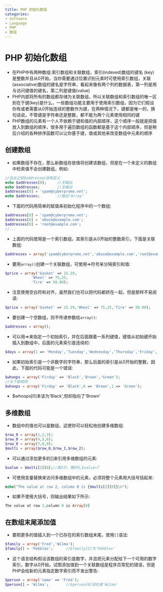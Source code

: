 ```yaml
---
title: PHP 初始化数组
categories:
- Software
- Language
- PHP
- 数组
---
```

# PHP 初始化数组

- 在PHP中有两种数组:索引数组和关联数组，索引(indexed)数组的键名 (key)是整数并且从0开始，当你需要通过位置识别元素时可使用索引数组，关联(associative)数组的键名是字符串，看起来像有两个列的数据表，第一列是用与访问键值的键名，第二列是键值(value)
- PHP内部将所有的数组都存储为关联数组，所以关联数组和索引数组的唯一区别在于键(key)是什么，一些数组功能主要用于使用索引数组，因为它们假设你有或者需要从0开始连续的整数作为键，在两种情况下，键都是唯一的，换句话说，不管键是字符串还是整数，都不能为两个元素使用相同的键
- PHP数组的元素有一个人不依赖于键和值的内部顺序，这个顺序一般就是把值放入到数组的顺序，很多用于遍历数组的函数都是基于这个内部顺序，但是稍后介绍的各种排序函数可以让你基于键，值或其他来改变数组中元素的顺序

## 创建数组

- 如果数组不存在，那么新数组存放值将创建该数组，但是在一个未定义的数组中检索值不会创建数组，例如:

```php
//在此之前$addresses没有定义
echo $addresses[0];		//无输出
echo $addresses;		//无输出
$addresses[0] = 'spam@cyberpromo.net';
echo $addresses;		//输出"Array"
```

- 下面的代码用简单的赋值来初始化程序中的一个数组:

```php
$addresses[0] = 'spam@cyberpromo.net';
$addresses[0] = 'abuse@example.com';
$addresses[0] = 'root@example.com';
//...
```

- 上面的代码使用是一个索引数组，其索引是从0开始的整数索引，下面是关联数组:

```php
$addresses = array('spam@cyberpromo.net','abuse@example.com','root@example.com');
```

- 要用`array()`创建一个关联数组，可使用=>符号来分隔索引和值:

```php
$price = array('Gasket' => 15.29,
            'Wheel' => 75,25,
            'Tire' => 50.00);
```

- 注意使用空白符和对齐，虽然我们也可以把代码都挤在一起，但是那样不易阅读:

```php
$price = array('Gasket' => 15.29,'Wheel' => 75,25,'Tire' => 50.00);
```

- 要创建一个空数组，则不传递参数给`array()`:

```php
$addresses = array();
```

- 可以用=>来指定一个初始索引，并在后面跟着一系列键值，键值从初始键开始插入到数组中，后面的元素索引是连续的:

```php
$days = array(1 => 'Monday','Tuesday','Wednesday','Thursday','Friday','Saturday','Sunday');	//数组中2号元素是Tuesday,3号是Wednesday,等等
```

- 如果初始索引是一个非数字的字符串，那么后面的索引是从0开始的整数，因此，下面的代码可能是一个错误:

```php
$whoops = array('Firday' => 'Black','Brown','Green');
//与下面相同
$whoops = array('Firday' => 'Black',0 => 'Brown',1 => 'Green');
```

- $whoops[0]本该为'Black',但却指向了'Brown'

## 多维数组

- 数组中的值也可以是数组，这使你可以轻松地创建多维数组:

```php
$row_0 = array(1,2,3);
$row_0 = array(4,5,6);
$row_0 = array(7,8,0);
$multi = array($row_0,$row_1,$row_2);
```

- 可以通过添加更多的[]来引用多维数组的元素:

```php
$value = $multi[2][0];//第2行，第0列,$value=7
```

- 可使用变量替换来访问多维数组中的元素，必须将整个元素用大括号括起来:

```php
echo("The value at row 2, column 0 is {$multi[2][0]}\n");
```

- 如果不使用大括号，则输出结果如下所示:

```php
The value at row 2,column 0 is Array[0]
```

## 在数组末尾添加值

- 要把更多的值插入到一个已存在的索引数组末尾，使用`[]`语法:

```php
$family = array('Fred','Wilma');
$family[] = 'Pebbles';		//$family[2]为'Pebbles'
```

- 这个语言结构假设该数组的索引是数字，并且把元素分配给下一个可用的数字索引，数字从0开始，试图添加值到一个关联数组是程序员常犯的错误，但是PHP会给新的元素指定数字索引而不发出警告:

```php
$person = array('name' => 'Fred');
$person[] = 'Wilma';		//$person[0]现在是'Wilma'
```